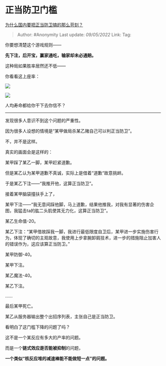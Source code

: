 # 正当防卫门槛
[为什么国内要把正当防卫搞的那么苛刻？](https://www.zhihu.com/question/293319626/answer/2466781323)

> Author: #Anonymity
> Last update: *09/05/2022*
> Link:
> Tag:

你要想清楚这个游戏规则——

**先下注，后开宝，赢家通吃，输家却未必通赔。**

这种局如果胜率居然还不低——

你看看这上座率：

![](https://pic2.zhimg.com/50/v2-6c0b16aab26750fb7751f580ceffa3a5_720w.jpg?source=1940ef5c)

![](https://pic1.zhimg.com/50/v2-4b20fbd7aeff5c2502fda8d05a33128e_720w.jpg?source=1940ef5c)

人均寿命都给你干下去你信不？

---

发现很多人意识不到这个问题的严重性。

因为很多人设想的情境是“某甲做局杀某乙赌自己可以判正当防卫”。

不，并不是这样。

真实的画面会是这样的：

某甲踩了某乙一脚，某甲赶紧道歉。

但是某乙认为某甲道歉不真诚，实际上是借着“道歉“故意挑衅。

于是某乙下注——“我推开他，这算正当防卫”。

接着某甲脑袋撞扶手上了，

某甲下注——“我无意间踩他脚，马上道歉，结果他推我，对我有显著的伤害企图，我猛击ta的肱二头肌使其无力化，这算正当防卫”。

某乙生命值-20。

某乙下注：“某甲借故踩我一脚，我进行最低限度自卫后，某甲进一步实施伤害行为，体现了确切的主观故意，我使用上步拿腕卸肩技术，进一步的措施阻止加害人的错误作为，这应该算正当防卫。”

某甲防御-40。

某甲下注。

某乙魔法-40。

某乙下注。

……

最后某甲死亡。

某乙从服务器输出整个出招序列表，主张自己是正当防卫。

看明白了这门槛下降的问题了吗？

这不是一个某反应有多大的产率的问题。

而是一个**链式效应是否能被抑制**的问题，

**一个类似“核反应堆的减速棒能不能做短一点”的问题。**
